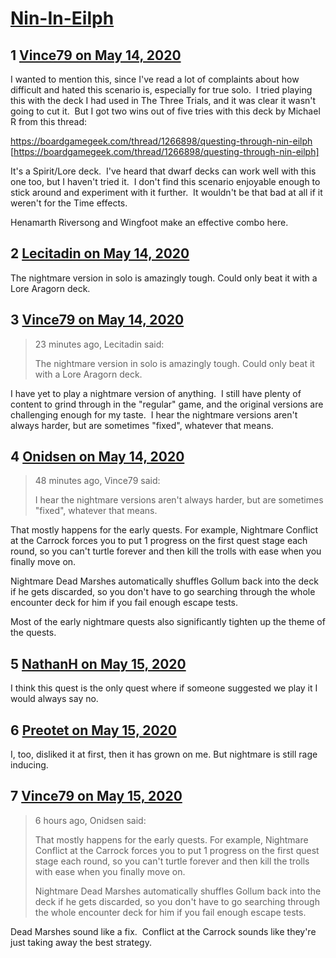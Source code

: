 # [Nin-In-Eilph](https://community.fantasyflightgames.com/topic/308392-nin-in-eilph/)

## 1 [Vince79 on May 14, 2020](https://community.fantasyflightgames.com/topic/308392-nin-in-eilph/?do=findComment&comment=3939252)

I wanted to mention this, since I've read a lot of complaints about how difficult and hated this scenario is, especially for true solo.  I tried playing this with the deck I had used in The Three Trials, and it was clear it wasn't going to cut it.  But I got two wins out of five tries with this deck by Michael R from this thread:

https://boardgamegeek.com/thread/1266898/questing-through-nin-eilph [https://boardgamegeek.com/thread/1266898/questing-through-nin-eilph]

It's a Spirit/Lore deck.  I've heard that dwarf decks can work well with this one too, but I haven't tried it.  I don't find this scenario enjoyable enough to stick around and experiment with it further.  It wouldn't be that bad at all if it weren't for the Time effects.

Henamarth Riversong and Wingfoot make an effective combo here.

## 2 [Lecitadin on May 14, 2020](https://community.fantasyflightgames.com/topic/308392-nin-in-eilph/?do=findComment&comment=3939476)

The nightmare version in solo is amazingly tough. Could only beat it with a Lore Aragorn deck.

## 3 [Vince79 on May 14, 2020](https://community.fantasyflightgames.com/topic/308392-nin-in-eilph/?do=findComment&comment=3939497)

> 23 minutes ago, Lecitadin said:
> 
> The nightmare version in solo is amazingly tough. Could only beat it with a Lore Aragorn deck.

I have yet to play a nightmare version of anything.  I still have plenty of content to grind through in the "regular" game, and the original versions are challenging enough for my taste.  I hear the nightmare versions aren't always harder, but are sometimes "fixed", whatever that means.  

## 4 [Onidsen on May 14, 2020](https://community.fantasyflightgames.com/topic/308392-nin-in-eilph/?do=findComment&comment=3939525)

> 48 minutes ago, Vince79 said:
> 
> I hear the nightmare versions aren't always harder, but are sometimes "fixed", whatever that means.  

That mostly happens for the early quests. For example, Nightmare Conflict at the Carrock forces you to put 1 progress on the first quest stage each round, so you can't turtle forever and then kill the trolls with ease when you finally move on.

Nightmare Dead Marshes automatically shuffles Gollum back into the deck if he gets discarded, so you don't have to go searching through the whole encounter deck for him if you fail enough escape tests.

Most of the early nightmare quests also significantly tighten up the theme of the quests.

## 5 [NathanH on May 15, 2020](https://community.fantasyflightgames.com/topic/308392-nin-in-eilph/?do=findComment&comment=3939645)

I think this quest is the only quest where if someone suggested we play it I would always say no.

## 6 [Preotet on May 15, 2020](https://community.fantasyflightgames.com/topic/308392-nin-in-eilph/?do=findComment&comment=3939661)

I, too, disliked it at first, then it has grown on me. But nightmare is still rage inducing.

## 7 [Vince79 on May 15, 2020](https://community.fantasyflightgames.com/topic/308392-nin-in-eilph/?do=findComment&comment=3939697)

> 6 hours ago, Onidsen said:
> 
> That mostly happens for the early quests. For example, Nightmare Conflict at the Carrock forces you to put 1 progress on the first quest stage each round, so you can't turtle forever and then kill the trolls with ease when you finally move on.
> 
> Nightmare Dead Marshes automatically shuffles Gollum back into the deck if he gets discarded, so you don't have to go searching through the whole encounter deck for him if you fail enough escape tests.

Dead Marshes sound like a fix.  Conflict at the Carrock sounds like they're just taking away the best strategy.

